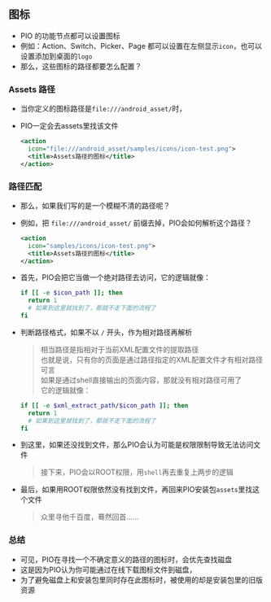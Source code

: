 ## 图标
- PIO 的功能节点都可以设置图标
- 例如：Action、Switch、Picker、Page 都可以设置在左侧显示`icon`，也可以设置添加到桌面的`logo`
- 那么，这些图标的路径都要怎么配置？

### Assets 路径
- 当你定义的图标路径是`file:///android_asset/`时，
- PIO一定会去assets里找该文件

  ```xml
  <action
    icon="file:///android_asset/samples/icons/icon-test.png">
    <title>Assets路径的图标</title>
  </action>
  ```

### 路径匹配
- 那么，如果我们写的是一个模糊不清的路径呢？
- 例如，把 `file:///android_asset/` 前缀去掉，PIO会如何解析这个路径？

  ```xml
  <action
    icon="samples/icons/icon-test.png">
    <title>Assets路径的图标</title>
  </action>
  ```

- 首先，PIO会把它当做一个绝对路径去访问，它的逻辑就像：
  ```sh
  if [[ -e $icon_path ]]; then
    return 1
    # 如果到这里就找到了，那就不走下面的流程了
  fi
  ```

- 判断路径格式，如果不以 `/` 开头，作为相对路径再解析
  > 相当路径是指相对于当前XML配置文件的提取路径<br />
  > 也就是说，只有你的页面是通过路径指定的XML配置文件才有相对路径可言<br />
  > 如果是通过shell直接输出的页面内容，那就没有相对路径可用了<br />
  > 它的逻辑就像：
  ```sh
  if [[ -e $xml_extract_path/$icon_path ]]; then
    return 1
    # 如果到这里就找到了，那就不走下面的流程了
  fi
  ```
- 到这里，如果还没找到文件，那么PIO会认为可能是权限限制导致无法访问文件
  > 接下来，PIO会以ROOT权限，用`shell`再去重复上两步的逻辑

- 最后，如果用ROOT权限依然没有找到文件，再回来PIO安装包`assets`里找这个文件
  > 众里寻他千百度，蓦然回首……

### 总结
- 可见，PIO在寻找一个不确定意义的路径的图标时，会优先查找磁盘
- 这是因为PIO认为你可能通过在线下载图标文件到磁盘，
- 为了避免磁盘上和安装包里同时存在此图标时，被使用的却是安装包里的旧版资源

